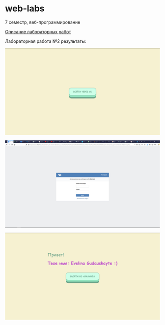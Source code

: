 # web-labs
7 семестр, веб-программирование 

[Описание лабораторных работ](https://github.com/unvir/Web-programming-course-autumn-2020)

Лабораторная работа №2 результаты:

![lab_2_1](/pics/lab_2_1.png)

![lab_2_1](/pics/lab_2_2.png)

![lab_2_1](/pics/lab_2_3.png)